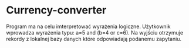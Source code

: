 # Currency-converter

Program ma na celu imterpretować wyrażenia logiczne. Użytkownik wprowadza wyrażenia typu: a=5 and (b=4 or c=6). Na wyjściu otrzymuje rekordy z lokalnej bazy danych które odpowiadają podanemu zapytaniu. 
